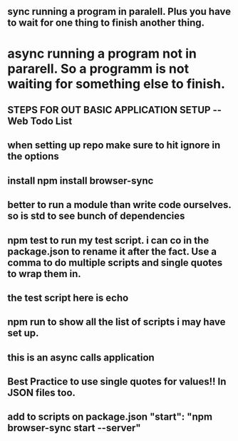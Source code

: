 ## sync running a program in paralell. Plus you have to wait for one thing to finish another thing. 
# async running a program not in pararell. So a programm is not waiting for something else to finish. 


## STEPS FOR OUT BASIC APPLICATION SETUP -- Web Todo List
## when setting up repo make sure to hit ignore in the options
## install npm install browser-sync
## better to run a module than write code ourselves. so is std to see bunch of dependencies

## npm test to run my test script. i can co in the package.json to rename it after the fact. Use a comma to do multiple scripts and single quotes to wrap them in. 
## the test script here is echo 

## npm run to show all the list of scripts i may have set up. 
## this is an async calls application
## Best Practice to use single quotes for values!! In JSON files too.
## add to scripts on package.json "start": "npm browser-sync start --server"